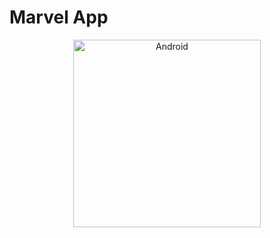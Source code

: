 # Marvel App
<p align="center">
<img width="300" height:"700" src="GifPreviewUI.gif" title="Android"/>
</p>
